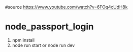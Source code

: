 #source https://www.youtube.com/watch?v=6FOq4cUdH8k
# node_passport_login
1. npm install
2. node run start or node run dev 